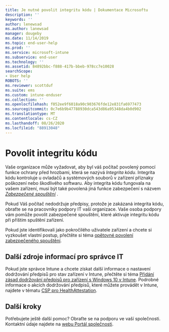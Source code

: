 ```yaml
---
title: Je nutné povolit integritu kódu | Dokumentace Microsoftu
description: ''
keywords: ''
author: lenewsad
ms.author: lanewsad
manager: dougeby
ms.date: 11/14/2019
ms.topic: end-user-help
ms.prod: ''
ms.service: microsoft-intune
ms.subservice: end-user
ms.technology: ''
ms.assetid: 84892bbc-f888-417b-bbeb-978cc7e10028
searchScope:
- User help
ROBOTS: ''
ms.reviewer: scottduf
ms.suite: ems
ms.custom: intune-enduser
ms.collection: ''
ms.openlocfilehash: f052ee9f6018a90c903676fde12e831fa6977473
ms.sourcegitcommit: 0c7e6b9b47788930dca543d86a95348da4b0d902
ms.translationtype: MT
ms.contentlocale: cs-CZ
ms.lasthandoff: 08/26/2020
ms.locfileid: "88913048"
---
```

# <a name="enable-code-integrity"></a>Povolit integritu kódu

Vaše organizace může vyžadovat, aby byl váš počítač povolený pomocí funkce ochrany před hrozbami, která se nazývá *Integrita kódu*. Integrita kódu kontroluje u ovladačů a systémových souborů v zařízení příznaky poškození nebo škodlivého softwaru. Aby integrita kódu fungovala na vašem zařízení, musí být také povolená jiná funkce zabezpečení s názvem [*Zabezpečené spouštění*](/windows/security/information-protection/secure-the-windows-10-boot-process#secure-boot) .

Pokud Váš počítač nedodržuje předpisy, protože je zakázaná integrita kódu, obraťte se na pracovníky podpory IT vaší organizace. Vaše osoba podpory vám pomůže povolit zabezpečené spouštění, které aktivuje integritu kódu při příštím spuštění zařízení. 

Pokud jste identifikovali jako pokročilého uživatele zařízení a chcete si vyzkoušet vlastní postup, přečtěte si téma [opětovné povolení zabezpečeného spouštění](/windows-hardware/manufacture/desktop/disabling-secure-boot#re-enable-secure-boot).

## <a name="additional-resources-for-it-administrators"></a>Další zdroje informací pro správce IT

Pokud jste správce Intune a chcete získat další informace o nastavení dodržování předpisů pro stav zařízení v Intune, přečtěte si téma [Přidání zásad dodržování předpisů pro zařízení s Windows 10 v Intune](/intune/protect/compliance-policy-create-windows). Podrobné informace o akcích dodržování předpisů, které můžete provádět v Intune, najdete v tématu [CSP pro HealthAttestation](/windows/client-management/mdm/healthattestation-csp#step-8-take-appropriate-policy-action-based-on-evaluation-results).  

## <a name="next-steps"></a>Další kroky

Potřebujete ještě další pomoc? Obraťte se na podporu ve vaší společnosti. Kontaktní údaje najdete na [webu Portál společnosti](https://go.microsoft.com/fwlink/?linkid=2010980).